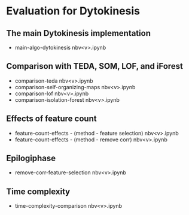 # Evaluation for Dytokinesis

## The main Dytokinesis implementation
- main-algo-dytokinesis nbv\<v\>.ipynb

## Comparison with TEDA, SOM, LOF, and iForest
- comparison-teda nbv\<v\>.ipynb
- comparison-self-organizing-maps nbv\<v\>.ipynb
- comparison-lof nbv\<v\>.ipynb
- comparison-isolation-forest nbv\<v\>.ipynb

## Effects of feature count
- feature-count-effects - (method - feature selection) nbv\<v\>.ipynb
- feature-count-effects - (method - remove corr) nbv\<v\>.ipynb

## Epilogiphase
- remove-corr-feature-selection nbv\<v\>.ipynb

## Time complexity
- time-complexity-comparison nbv\<v\>.ipynb
